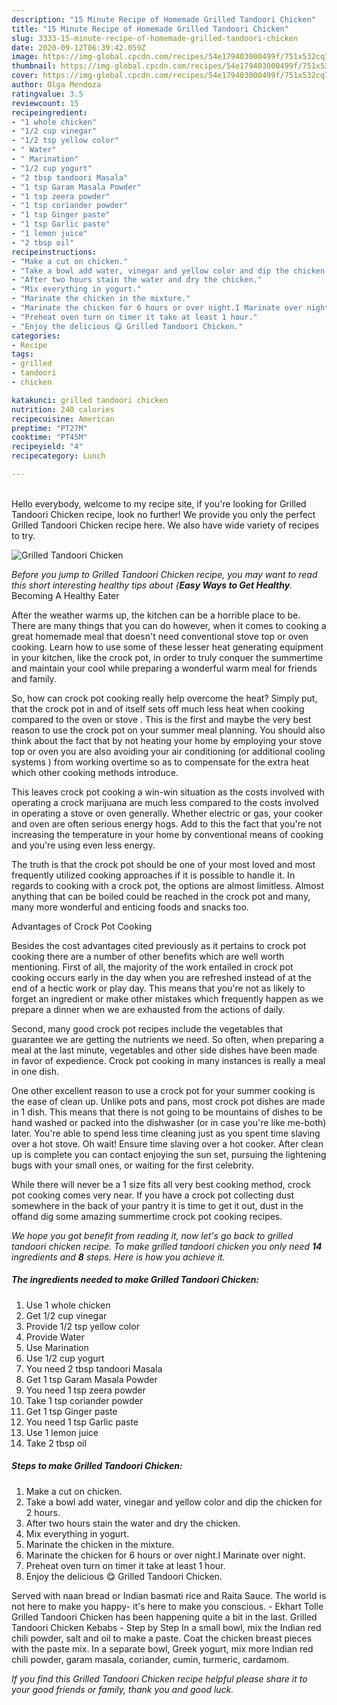 ```yaml
---
description: "15 Minute Recipe of Homemade Grilled Tandoori Chicken"
title: "15 Minute Recipe of Homemade Grilled Tandoori Chicken"
slug: 3333-15-minute-recipe-of-homemade-grilled-tandoori-chicken
date: 2020-09-12T06:39:42.059Z
image: https://img-global.cpcdn.com/recipes/54e179403000499f/751x532cq70/grilled-tandoori-chicken-recipe-main-photo.jpg
thumbnail: https://img-global.cpcdn.com/recipes/54e179403000499f/751x532cq70/grilled-tandoori-chicken-recipe-main-photo.jpg
cover: https://img-global.cpcdn.com/recipes/54e179403000499f/751x532cq70/grilled-tandoori-chicken-recipe-main-photo.jpg
author: Olga Mendoza
ratingvalue: 3.5
reviewcount: 15
recipeingredient:
- "1 whole chicken"
- "1/2 cup vinegar"
- "1/2 tsp yellow color"
- " Water"
- " Marination"
- "1/2 cup yogurt"
- "2 tbsp tandoori Masala"
- "1 tsp Garam Masala Powder"
- "1 tsp zeera powder"
- "1 tsp coriander powder"
- "1 tsp Ginger paste"
- "1 tsp Garlic paste"
- "1 lemon juice"
- "2 tbsp oil"
recipeinstructions:
- "Make a cut on chicken."
- "Take a bowl add water, vinegar and yellow color and dip the chicken for 2 hours."
- "After two hours stain the water and dry the chicken."
- "Mix everything in yogurt."
- "Marinate the chicken in the mixture."
- "Marinate the chicken for 6 hours or over night.I Marinate over night."
- "Preheat oven turn on timer it take at least 1 hour."
- "Enjoy the delicious 😋 Grilled Tandoori Chicken."
categories:
- Recipe
tags:
- grilled
- tandoori
- chicken

katakunci: grilled tandoori chicken 
nutrition: 240 calories
recipecuisine: American
preptime: "PT27M"
cooktime: "PT45M"
recipeyield: "4"
recipecategory: Lunch

---
```

<br>
Hello everybody, welcome to my recipe site, if you're looking for Grilled Tandoori Chicken recipe, look no further! We provide you only the perfect Grilled Tandoori Chicken recipe here. We also have wide variety of recipes to try.
<br>


![Grilled Tandoori Chicken](https://img-global.cpcdn.com/recipes/54e179403000499f/751x532cq70/grilled-tandoori-chicken-recipe-main-photo.jpg)

<i>Before you jump to Grilled Tandoori Chicken recipe, you may want to read this short interesting healthy tips about {<strong>Easy Ways to Get Healthy</strong>.</i>
Becoming A Healthy Eater


After the weather warms up, the kitchen can be a horrible place to be. There are many things that you can do however, when it comes to cooking a great homemade meal that doesn't need conventional stove top or oven cooking. Learn how to use some of these lesser heat generating equipment in your kitchen, like the crock pot, in order to truly conquer the summertime and maintain your cool while preparing a wonderful warm meal for friends and family.

So, how can crock pot cooking really help overcome the heat? Simply put, that the crock pot in and of itself sets off much less heat when cooking compared to the oven or stove . This is the first and maybe the very best reason to use the crock pot on your summer meal planning. You should also think about the fact that by not heating your home by employing your stove top or oven you are also avoiding your air conditioning (or additional cooling systems ) from working overtime so as to compensate for the extra heat which other cooking methods introduce.

This leaves crock pot cooking a win-win situation as the costs involved with operating a crock marijuana are much less compared to the costs involved in operating a stove or oven generally. Whether electric or gas, your cooker and oven are often serious energy hogs. Add to this the fact that you're not increasing the temperature in your home by conventional means of cooking and you're using even less energy.

 The truth is that the crock pot should be one of your most loved and most frequently utilized cooking approaches if it is possible to handle it. In regards to cooking with a crock pot, the options are almost limitless.  Almost anything that can be boiled could be reached in the crock pot and many, many more wonderful and enticing foods and snacks too.

Advantages of Crock Pot Cooking

Besides the cost advantages cited previously as it pertains to crock pot cooking there are a number of other benefits which are well worth mentioning. First of all, the majority of the work entailed in crock pot cooking occurs early in the day when you are refreshed instead of at the end of a hectic work or play day. This means that you're not as likely to forget an ingredient or make other mistakes which frequently happen as we prepare a dinner when we are exhausted from the actions of daily.

Second, many good crock pot recipes include the vegetables that guarantee we are getting the nutrients we need. So often, when preparing a meal at the last minute, vegetables and other side dishes have been made in favor of expedience. Crock pot cooking in many instances is really a meal in one dish.

One other excellent reason to use a crock pot for your summer cooking is the ease of clean up.  Unlike pots and pans, most crock pot dishes are made in 1 dish. This means that there is not going to be mountains of dishes to be hand washed or packed into the dishwasher (or in case you're like me-both) later. You're able to spend less time cleaning just as you spent time slaving over a hot stove. Oh wait! Ensure time slaving over a hot cooker. After clean up is complete you can contact enjoying the sun set, pursuing the lightening bugs with your small ones, or waiting for the first celebrity.

While there will never be a 1 size fits all very best cooking method, crock pot cooking comes very near. If you have a crock pot collecting dust somewhere in the back of your pantry it is time to get it out, dust in the offand dig some amazing summertime crock pot cooking recipes.


<i>We hope you got benefit from reading it, now let's go back to grilled tandoori chicken recipe. To make grilled tandoori chicken you only need <strong>14</strong> ingredients and <strong>8</strong> steps. Here is how you achieve it.
</i>

##### The ingredients needed to make Grilled Tandoori Chicken:

1. Use 1 whole chicken
1. Get 1/2 cup vinegar
1. Provide 1/2 tsp yellow color
1. Provide  Water
1. Use  Marination
1. Use 1/2 cup yogurt
1. You need 2 tbsp tandoori Masala
1. Get 1 tsp Garam Masala Powder
1. You need 1 tsp zeera powder
1. Take 1 tsp coriander powder
1. Get 1 tsp Ginger paste
1. You need 1 tsp Garlic paste
1. Use 1 lemon juice
1. Take 2 tbsp oil


##### Steps to make Grilled Tandoori Chicken:

1. Make a cut on chicken.
1. Take a bowl add water, vinegar and yellow color and dip the chicken for 2 hours.
1. After two hours stain the water and dry the chicken.
1. Mix everything in yogurt.
1. Marinate the chicken in the mixture.
1. Marinate the chicken for 6 hours or over night.I Marinate over night.
1. Preheat oven turn on timer it take at least 1 hour.
1. Enjoy the delicious 😋 Grilled Tandoori Chicken.


Served with naan bread or Indian basmati rice and Raita Sauce. The world is not here to make you happy- it&#39;s here to make you conscious. - Ekhart Tolle Grilled Tandoori Chicken has been happening quite a bit in the last. Grilled Tandoori Chicken Kebabs - Step by Step In a small bowl, mix the Indian red chili powder, salt and oil to make a paste. Coat the chicken breast pieces with the paste mix. In a separate bowl, Greek yogurt, mix more Indian red chili powder, garam masala, coriander, cumin, turmeric, cardamom. 

<i>If you find this Grilled Tandoori Chicken recipe helpful please share it to your good friends or family, thank you and good luck.</i>
